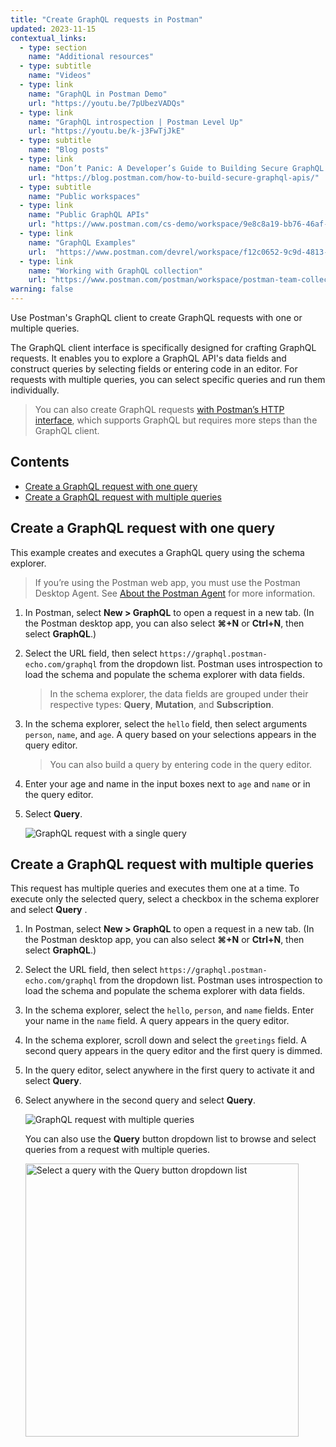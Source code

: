 ```yaml
---
title: "Create GraphQL requests in Postman"
updated: 2023-11-15
contextual_links:
  - type: section
    name: "Additional resources"
  - type: subtitle
    name: "Videos"
  - type: link
    name: "GraphQL in Postman Demo"
    url: "https://youtu.be/7pUbezVADQs"
  - type: link
    name: "GraphQL introspection | Postman Level Up"
    url: "https://youtu.be/k-j3FwTjJkE"
  - type: subtitle
    name: "Blog posts"
  - type: link
    name: "Don’t Panic: A Developer’s Guide to Building Secure GraphQL APIs"
    url: "https://blog.postman.com/how-to-build-secure-graphql-apis/"
  - type: subtitle
    name: "Public workspaces"
  - type: link
    name: "Public GraphQL APIs"
    url: "https://www.postman.com/cs-demo/workspace/9e8c8a19-bb76-46af-9e8d-5747bf8fcce5"
  - type: link
    name: "GraphQL Examples"
    url:  "https://www.postman.com/devrel/workspace/f12c0652-9c9d-4813-968b-c8ed0b3f0022"
  - type: link
    name: "Working with GraphQL collection"
    url: "https://www.postman.com/postman/workspace/postman-team-collections/collection/1559645-c0dd3eb3-5258-4ddd-a6e4-2780c5212e33?ctx=documentation"
warning: false
---
```


Use Postman's GraphQL client to create GraphQL requests with one or multiple queries.

The GraphQL client interface is specifically designed for crafting GraphQL requests. It enables you to explore a GraphQL API's data fields and construct queries by selecting fields or entering code in an editor. For requests with multiple queries, you can select specific queries and run them individually.

> You can also create GraphQL requests [with Postman’s HTTP interface](/docs/sending-requests/graphql/graphql-http/), which supports GraphQL but requires more steps than the GraphQL client.

## Contents

* [Create a GraphQL request with one query](#create-a-graphql-request-with-one-query)
* [Create a GraphQL request with multiple queries](#create-a-graphql-request-with-multiple-queries)

## Create a GraphQL request with one query

This example creates and executes a GraphQL query using the schema explorer.

> If you’re using the Postman web app, you must use the Postman Desktop Agent. See [About the Postman Agent](/docs/getting-started/basics/about-postman-agent/) for more information.

1. In Postman, select **New > GraphQL** to open a request in a new tab. (In the Postman desktop app, you can also select **⌘+N** or **Ctrl+N**, then select **GraphQL**.)
1. Select the URL field, then select `https://graphql.postman-echo.com/graphql` from the dropdown list. Postman uses introspection to load the schema and populate the schema explorer with data fields.
    > In the schema explorer, the data fields are grouped under their respective types: **Query**, **Mutation**, and **Subscription**.
1. In the schema explorer, select the `hello` field, then select arguments `person`, `name`, and `age`. A query based on your selections appears in the query editor.
    > You can also build a query by entering code in the query editor.
1. Enter your age and name in the input boxes next to `age` and `name` or in the query editor.
1. Select **Query**.

    ![GraphQL request with a single query](https://assets.postman.com/postman-docs/v10/graphql-single-query-v10-20.jpg)

## Create a GraphQL request with multiple queries

This request has multiple queries and executes them one at a time. To execute only the selected query, select a checkbox in the schema explorer and select **Query** .

1. In Postman, select **New > GraphQL** to open a request in a new tab. (In the Postman desktop app, you can also select **⌘+N** or **Ctrl+N**, then select **GraphQL**.)

1. Select the URL field, then select `https://graphql.postman-echo.com/graphql` from the dropdown list. Postman uses introspection to load the schema and populate the schema explorer with data fields.

1. In the schema explorer, select the `hello`, `person`, and `name` fields. Enter your name in the `name` field. A query appears in the query editor.

1. In the schema explorer, scroll down and select the `greetings` field. A second query appears in the query editor and the first query is dimmed.

1. In the query editor, select anywhere in the first query to activate it and select **Query**.

1. Select anywhere in the second query and select **Query**.

    ![GraphQL request with multiple queries](https://assets.postman.com/postman-docs/v10/graphql-multi-query-v10-20-1.jpg)

    You can also use the **Query** button dropdown list to browse and select queries from a request with multiple queries.

    <img src="https://assets.postman.com/postman-docs/v10/graphql-select-query-v10-20.jpg" alt="Select a query with the Query button dropdown list" width="437" >
